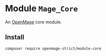 # Module `Mage_Core`

An [OpenMage][1] core module.

## Install

``` bash
composer require openmage-strict/module-core
```

[1]: https://github.com/OpenMage/magento-lts
